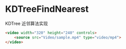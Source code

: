 # KDTreeFindNearest
KDTree 近邻算法实现
```HTML
<video width="320" height="240" controls>
    <source src="Video/sample.mp4" type="video/mp4">
</video>
```

